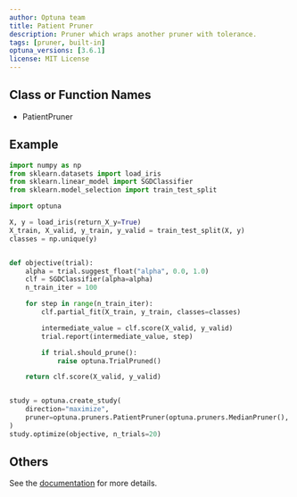 ```yaml
---
author: Optuna team
title: Patient Pruner
description: Pruner which wraps another pruner with tolerance.
tags: [pruner, built-in]
optuna_versions: [3.6.1]
license: MIT License
---
```


## Class or Function Names

- PatientPruner

## Example

```python
import numpy as np
from sklearn.datasets import load_iris
from sklearn.linear_model import SGDClassifier
from sklearn.model_selection import train_test_split

import optuna

X, y = load_iris(return_X_y=True)
X_train, X_valid, y_train, y_valid = train_test_split(X, y)
classes = np.unique(y)


def objective(trial):
    alpha = trial.suggest_float("alpha", 0.0, 1.0)
    clf = SGDClassifier(alpha=alpha)
    n_train_iter = 100

    for step in range(n_train_iter):
        clf.partial_fit(X_train, y_train, classes=classes)

        intermediate_value = clf.score(X_valid, y_valid)
        trial.report(intermediate_value, step)

        if trial.should_prune():
            raise optuna.TrialPruned()

    return clf.score(X_valid, y_valid)


study = optuna.create_study(
    direction="maximize",
    pruner=optuna.pruners.PatientPruner(optuna.pruners.MedianPruner(), patience=1),
)
study.optimize(objective, n_trials=20)
```

## Others

See the [documentation](https://optuna.readthedocs.io/en/stable/reference/generated/optuna.pruners.PatientPruner.html) for more details.
